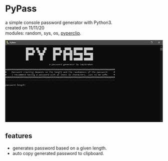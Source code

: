 # PyPass
a simple console password generator with Python3.<br/>
created on 11/11/20<br/>
modules: random, sys, os, <a href="https://github.com/asweigart/pyperclip">pyperclip</a>.<br/>

![PyPass main screen](https://github.com/CaptKraken/PyPass/blob/master/PyPass.jpg?raw=true)

<h2>features</h2>
<ul>
<li>generates password based on a given length.</li>
<li>auto copy generated password to clipboard.</li>
</ul>

